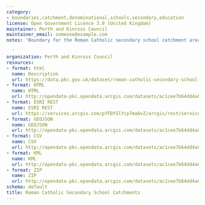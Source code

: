 ```yaml
---
category:
- boundaries,catchment,denominational,schools,secondary,education
license: Open Government Licence 3.0 (United Kingdom)
maintainer: Perth and Kinross Council
maintainer_email: someone@example.com
notes: 'Boundary for the Roman Catholic secondary school catchment area

  '
organization: Perth and Kinross Council
resources:
- format: html
  name: Description
  url: https://data.pkc.gov.uk/dataset/roman-catholic-secondary-school-catchments
- format: HTML
  name: HTML
  url: http://opendata-pkc.opendata.arcgis.com/datasets/ac1cee7b64dd4a84920309b4c7119d96_0
- format: ESRI REST
  name: ESRI REST
  url: https://services.arcgis.com/pfFDYSlYcp7mabvZ/arcgis/rest/services/Roman_Catholic_Secondary_School_Catchments/FeatureServer/0
- format: GEOJSON
  name: GEOJSON
  url: http://opendata-pkc.opendata.arcgis.com/datasets/ac1cee7b64dd4a84920309b4c7119d96_0.geojson
- format: CSV
  name: CSV
  url: http://opendata-pkc.opendata.arcgis.com/datasets/ac1cee7b64dd4a84920309b4c7119d96_0.csv
- format: KML
  name: KML
  url: http://opendata-pkc.opendata.arcgis.com/datasets/ac1cee7b64dd4a84920309b4c7119d96_0.kml
- format: ZIP
  name: ZIP
  url: http://opendata-pkc.opendata.arcgis.com/datasets/ac1cee7b64dd4a84920309b4c7119d96_0.zip
schema: default
title: Roman Catholic Secondary School Catchments
---
```

